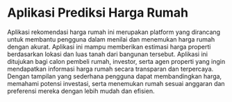 # Aplikasi Prediksi Harga Rumah
  Aplikasi rekomendasi harga rumah ini merupakan platform yang dirancang untuk 
membantu pengguna dalam menilai dan menemukan harga rumah dengan akurat. Aplikasi ini 
mampu memberikan estimasi harga properti berdasarkan lokasi dan luas tanah dari bangunan 
tersebut. Aplikasi ini ditujukan bagi calon pembeli rumah, investor, serta agen properti yang ingin 
mendapatkan informasi harga rumah secara transparan dan terpercaya. Dengan tampilan yang 
sederhana pengguna dapat membandingkan harga, memahami potensi investasi, serta menemukan 
rumah sesuai anggaran dan preferensi mereka dengan lebih mudah dan efisien.

